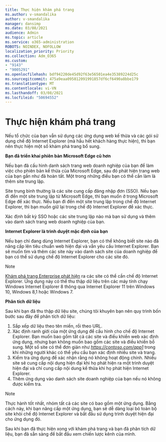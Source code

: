 ```yaml
---
title: Thực hiện khám phá trang
ms.author: v-smandalika
author: v-smandalika
manager: dansimp
ms.date: 03/08/2021
audience: Admin
ms.topic: article
ms.service: o365-administration
ROBOTS: NOINDEX, NOFOLLOW
localization_priority: Priority
ms.collection: Adm_O365
ms.custom:
- "9143"
- "9005291"
ms.openlocfilehash: bdf94220de45d92f63e56501ea4e35389224d25c
ms.sourcegitcommit: 475a9eaa095812091991857df6cf6490a8bbe179
ms.translationtype: MT
ms.contentlocale: vi-VN
ms.lasthandoff: 03/08/2021
ms.locfileid: "50694552"
---
```

# <a name="do-site-discovery"></a>Thực hiện khám phá trang

Nếu tổ chức của bạn vẫn sử dụng các ứng dụng web kế thừa và các gói sử dụng chế độ Internet Explorer (mà hầu hết khách hàng thực hiện), thì bạn nên thực hiện một số khám phá trang bổ sung.

**Bạn đã triển khai phiên bản Microsoft Edge cũ hơn**

Nếu bạn đã cấu hình danh sách trang web doanh nghiệp của bạn để làm việc cho phiên bản kế thừa của Microsoft Edge, sau đó phát hiện trang web của bạn gần như đã hoàn tất. Một trong những điều bạn có thể cần làm là thêm site trung lập.

Site trung bình thường là các site cung cấp đăng nhập đơn (SSO). Nếu bạn đi đến một site trung lập từ Microsoft Edge, thì bạn muốn ở trong Microsoft Edge để xác thực. Nếu bạn đi đến một site trung lập trong chế độ Internet Explorer, thì bạn muốn giữ lại trong chế độ Internet Explorer để xác thực.

Xác định bất kỳ SSO hoặc các site trung lập nào mà bạn sử dụng và thêm vào danh sách trang web doanh nghiệp của bạn.

**Internet Explorer là trình duyệt mặc định của bạn**

Nếu bạn chỉ đang dùng Internet Explorer, bạn có thể không biết site nào đã nâng cấp lên tiêu chuẩn web hiện đại và vẫn yêu cầu Internet Explorer. Bạn sẽ muốn tìm và thêm các site này vào danh sách site của doanh nghiệp để bạn có thể sử dụng chế độ Internet Explorer cho các site đó.

> [!NOTE]
> [Khám phá trang Enterprise phát hiện](https://docs.microsoft.com/internet-explorer/ie11-deploy-guide/collect-data-using-enterprise-site-discovery) ra các site có thể cần chế độ Internet Explorer. Ứng dụng này có thể thu thập dữ liệu trên các máy tính chạy Windows Internet Explorer 8 thông qua Internet Explorer 11 trên Windows 10, Windows 8,1 hoặc Windows 7.

**Phân tích dữ liệu**

Sau khi bạn đã thu thập dữ liệu site, chúng tôi khuyên bạn nên quy trình bốn bước sau đây để phân tích dữ liệu:
1. Sắp xếp dữ liệu theo tên miền, rồi theo URL.
2. Xác định ranh giới của một ứng dụng để cấu hình cho chế độ Internet Explorer. Bạn muốn bao gồm tất cả các site và điều khiển web xác định ứng dụng, nhưng bạn không muốn bao gồm các site và điều khiển bổ sung. Một số site có thể đơn giản như *https://contoso.com/app1* trong khi những người khác có thể yêu cầu bạn xác định nhiều site và trang.
3. Kiểm tra ứng dụng để xác nhận rằng nó không hoạt động chính. Nhiều site sẽ cung cấp nội dung hiện đại khi họ phát hiện ra một trình duyệt hiện đại và chỉ cung cấp nội dung kế thừa khi họ phát hiện Internet Explorer.
4. Thêm ứng dụng vào danh sách site doanh nghiệp của bạn nếu nó không được kiểm tra.

> [!NOTE]
> Thực hành tốt nhất, nhóm tất cả các site có bao gồm một ứng dụng. Bằng cách này, khi bạn nâng cấp một ứng dụng, bạn sẽ dễ dàng loại bỏ toàn bộ site khỏi chế độ Internet Explorer và bắt đầu sử dụng trình duyệt hiện đại cho ứng dụng đó.

Sau khi bạn đã thực hiện xong với khám phá trang và bạn đã phân tích dữ liệu, bạn đã sẵn sàng để bắt đầu xem chiến lược kênh của mình.

